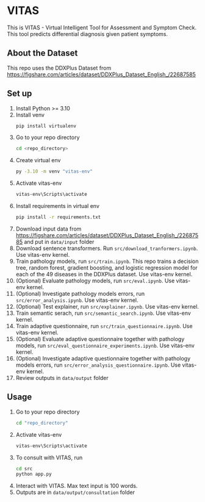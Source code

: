 # VITAS 

This is VITAS - Virtual Intelligent Tool for Assessment and Symptom Check. This tool predicts differential diagnosis given patient symptoms.

## About the Dataset
This repo uses the DDXPlus Dataset from https://figshare.com/articles/dataset/DDXPlus_Dataset_English_/22687585

## Set up
1. Install Python >= 3.10
2. Install venv
    ```bash
    pip install virtualenv
    ```
3. Go to your repo directory
    ```bash
    cd <repo_directory>
    ```
4. Create virtual env
    ```bash
    py -3.10 -m venv "vitas-env"
    ```
5. Activate vitas-env
    ```bash
    vitas-env\Scripts\activate
    ```
6. Install requirements in virtual env
    ```bash
    pip install -r requirements.txt
    ```
7. Download input data from https://figshare.com/articles/dataset/DDXPlus_Dataset_English_/22687585 and put in ```data/input``` folder 
8. Download sentence transformers. Run ```src/download_tranformers.ipynb```. Use vitas-env kernel.
9. Train pathology models, run ```src/train.ipynb```. This repo trains a decision tree, random forest, gradient boosting, and logistic regression model for each of the 49 diseases in the DDXPlus dataset. Use vitas-env kernel.
10. (Optional) Evaluate pathology models, run ```src/eval.ipynb```. Use vitas-env kernel.
11. (Optional) Investigate pathology models errors, run ```src/error_analysis.ipynb```. Use vitas-env kernel.
12. (Optional) Test explainer, run ```src/explainer.ipynb```. Use vitas-env kernel.
13. Train semantic serach, run ```src/semantic_search.ipynb```. Use vitas-env kernel.
14. Train adaptive questionnaire, run ```src/train_questionnaire.ipynb```. Use vitas-env kernel.
15. (Optional) Evaluate adaptive questionnaire together with pathology models, run ```src/eval_questionnaire_experiments.ipynb```. Use vitas-env kernel.
16. (Optional) Investigate adaptive questionnaire together with pathology models errors, run ```src/error_analysis_questionnaire.ipynb```. Use vitas-env kernel.
17. Review outputs in ```data/output``` folder

## Usage
1. Go to your repo directory
    ```bash
    cd "repo_directory"
    ```
2. Activate vitas-env
    ```bash
    vitas-env\Scripts\activate
    ```
3. To consult with VITAS, run
    ```bash
    cd src
    python app.py
    ```
4. Interact with VITAS. Max text input is 100 words.
5. Outputs are in ```data/output/consultation``` folder
